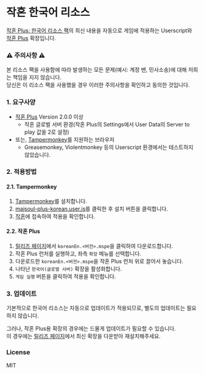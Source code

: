 작혼 한국어 리소스
==================

[작혼 Plus: 한국어 리소스 팩](https://github.com/yf-dev/majsoul-plus-korean)의 최신 내용을 자동으로 게임에 적용하는 Userscript와 [작혼 Plus](https://github.com/MajsoulPlus/majsoul-plus) 확장입니다.


### ⚠️ 주의사항 ⚠️

본 리소스 팩을 사용함에 따라 발생하는 모든 문제(예시: 계정 밴, 민사소송)에 대해 저희는 책임을 지지 않습니다.  
당신은 이 리소스 팩을 사용했을 경우 이러한 주의사항을 확인하고 동의한 것입니다.


### 1. 요구사양

- [작혼 Plus](https://github.com/MajsoulPlus/majsoul-plus) Version 2.0.0 이상
    - 작혼 글로벌 서버 환경(작혼 Plus의 Settings에서 User Data의 Server to play 값을 2로 설정)
- 또는, [Tampermonkey](https://www.tampermonkey.net/)를 지원하는 브라우저
    - Greasemonkey, Violentmonkey 등의 Userscript 환경에서는 테스트하지 않았습니다.


### 2. 적용방법

#### 2.1. Tampermonkey

1. [Tampermonkey](https://www.tampermonkey.net/)를 설치합니다.
2. [majsoul-plus-korean.user.js](https://github.com/yf-dev/majsoul-korean-resources/raw/main/majsoul-plus-korean.user.js)를 클릭한 후 설치 버튼을 클릭합니다.
3. [작혼](https://mahjongsoul.game.yo-star.com/)에 접속하여 적용을 확인합니다.

#### 2.2. 작혼 Plus

1. [릴리즈 페이지](https://github.com/yf-dev/majsoul-korean-resources/releases)에서 `koreanEn.<버전>.mspe`을 클릭하여 다운로드합니다.
2. 작혼 Plus 런처를 실행하고, 좌측 `확장` 메뉴를 선택합니다.
3. 다운로드한 `koreanEn.<버전>.mspe`을 작혼 Plus 런처 위로 끌어서 놓습니다.
4. 나타난 `한국어(글로벌 서버)` 확장을 활성화합니다.
5. `게임 실행` 버튼을 클릭하여 적용을 확인합니다.


### 3. 업데이트

기본적으로 한국어 리소스는 자동으로 업데이트가 적용되므로, 별도의 업데이트는 필요하지 않습니다.

그러나, 작혼 Plus용 확장의 경우에는 드물게 업데이트가 필요할 수 있습니다.  
이 경우에는 [릴리즈 페이지](https://github.com/yf-dev/majsoul-korean-resources/releases)에서 최신 확장을 다운받아 재설치해주세요.


### License

MIT